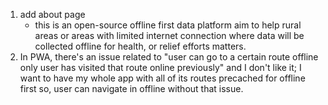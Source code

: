 1. add about page
    - this is an open-source offline first data platform aim to help rural areas or areas with limited internet connection where data will be collected offline for health, or relief efforts matters.
2. In PWA, there's an issue related to "user can go to a certain route offline only user has visited that route online previously" and I don't like it; I want to have my whole app with all of its routes precached for offline first so, user can navigate in offline without that issue.
